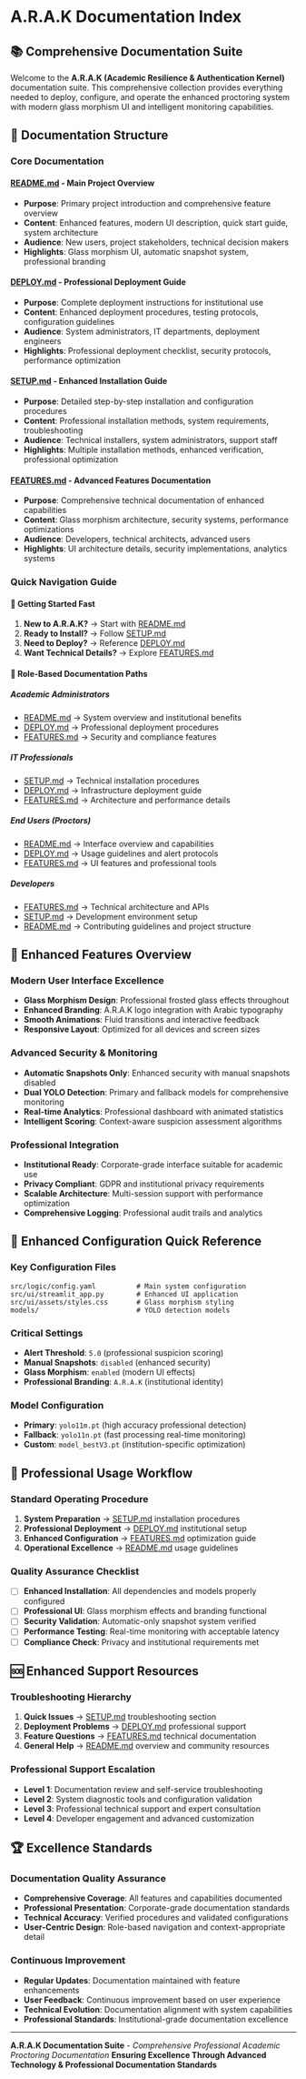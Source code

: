 # A.R.A.K Documentation Index

## 📚 Comprehensive Documentation Suite

Welcome to the **A.R.A.K (Academic Resilience & Authentication Kernel)** documentation suite. This comprehensive collection provides everything needed to deploy, configure, and operate the enhanced proctoring system with modern glass morphism UI and intelligent monitoring capabilities.

## 📖 Documentation Structure

### Core Documentation

#### [README.md](README.md) - Main Project Overview
- **Purpose**: Primary project introduction and comprehensive feature overview
- **Content**: Enhanced features, modern UI description, quick start guide, system architecture
- **Audience**: New users, project stakeholders, technical decision makers
- **Highlights**: Glass morphism UI, automatic snapshot system, professional branding

#### [DEPLOY.md](DEPLOY.md) - Professional Deployment Guide  
- **Purpose**: Complete deployment instructions for institutional use
- **Content**: Enhanced deployment procedures, testing protocols, configuration guidelines
- **Audience**: System administrators, IT departments, deployment engineers
- **Highlights**: Professional deployment checklist, security protocols, performance optimization

#### [SETUP.md](SETUP.md) - Enhanced Installation Guide
- **Purpose**: Detailed step-by-step installation and configuration procedures
- **Content**: Professional installation methods, system requirements, troubleshooting
- **Audience**: Technical installers, system administrators, support staff
- **Highlights**: Multiple installation methods, enhanced verification, professional optimization

#### [FEATURES.md](FEATURES.md) - Advanced Features Documentation
- **Purpose**: Comprehensive technical documentation of enhanced capabilities
- **Content**: Glass morphism architecture, security systems, performance optimizations
- **Audience**: Developers, technical architects, advanced users
- **Highlights**: UI architecture details, security implementations, analytics systems

### Quick Navigation Guide

#### 🚀 Getting Started Fast
1. **New to A.R.A.K?** → Start with [README.md](README.md)
2. **Ready to Install?** → Follow [SETUP.md](SETUP.md)
3. **Need to Deploy?** → Reference [DEPLOY.md](DEPLOY.md)
4. **Want Technical Details?** → Explore [FEATURES.md](FEATURES.md)

#### 🎯 Role-Based Documentation Paths

##### Academic Administrators
- [README.md](README.md) → System overview and institutional benefits
- [DEPLOY.md](DEPLOY.md) → Professional deployment procedures
- [FEATURES.md](FEATURES.md) → Security and compliance features

##### IT Professionals  
- [SETUP.md](SETUP.md) → Technical installation procedures
- [DEPLOY.md](DEPLOY.md) → Infrastructure deployment guide
- [FEATURES.md](FEATURES.md) → Architecture and performance details

##### End Users (Proctors)
- [README.md](README.md) → Interface overview and capabilities
- [DEPLOY.md](DEPLOY.md) → Usage guidelines and alert protocols
- [FEATURES.md](FEATURES.md) → UI features and professional tools

##### Developers
- [FEATURES.md](FEATURES.md) → Technical architecture and APIs
- [SETUP.md](SETUP.md) → Development environment setup
- [README.md](README.md) → Contributing guidelines and project structure

## 🎨 Enhanced Features Overview

### Modern User Interface Excellence
- **Glass Morphism Design**: Professional frosted glass effects throughout
- **Enhanced Branding**: A.R.A.K logo integration with Arabic typography
- **Smooth Animations**: Fluid transitions and interactive feedback
- **Responsive Layout**: Optimized for all devices and screen sizes

### Advanced Security & Monitoring
- **Automatic Snapshots Only**: Enhanced security with manual snapshots disabled
- **Dual YOLO Detection**: Primary and fallback models for comprehensive monitoring
- **Real-time Analytics**: Professional dashboard with animated statistics
- **Intelligent Scoring**: Context-aware suspicion assessment algorithms

### Professional Integration
- **Institutional Ready**: Corporate-grade interface suitable for academic use
- **Privacy Compliant**: GDPR and institutional privacy requirements
- **Scalable Architecture**: Multi-session support with performance optimization
- **Comprehensive Logging**: Professional audit trails and analytics

## 🔧 Enhanced Configuration Quick Reference

### Key Configuration Files
```
src/logic/config.yaml          # Main system configuration
src/ui/streamlit_app.py        # Enhanced UI application
src/ui/assets/styles.css       # Glass morphism styling
models/                        # YOLO detection models
```

### Critical Settings
- **Alert Threshold**: `5.0` (professional suspicion scoring)
- **Manual Snapshots**: `disabled` (enhanced security)
- **Glass Morphism**: `enabled` (modern UI effects)
- **Professional Branding**: `A.R.A.K` (institutional identity)

### Model Configuration
- **Primary**: `yolo11m.pt` (high accuracy professional detection)
- **Fallback**: `yolo11n.pt` (fast processing real-time monitoring)
- **Custom**: `model_bestV3.pt` (institution-specific optimization)

## 🚦 Professional Usage Workflow

### Standard Operating Procedure
1. **System Preparation** → [SETUP.md](SETUP.md) installation procedures
2. **Professional Deployment** → [DEPLOY.md](DEPLOY.md) institutional setup
3. **Enhanced Configuration** → [FEATURES.md](FEATURES.md) optimization guide
4. **Operational Excellence** → [README.md](README.md) usage guidelines

### Quality Assurance Checklist
- [ ] **Enhanced Installation**: All dependencies and models properly configured
- [ ] **Professional UI**: Glass morphism effects and branding functional
- [ ] **Security Validation**: Automatic-only snapshot system verified
- [ ] **Performance Testing**: Real-time monitoring with acceptable latency
- [ ] **Compliance Check**: Privacy and institutional requirements met

## 🆘 Enhanced Support Resources

### Troubleshooting Hierarchy
1. **Quick Issues** → [SETUP.md](SETUP.md) troubleshooting section
2. **Deployment Problems** → [DEPLOY.md](DEPLOY.md) professional support
3. **Feature Questions** → [FEATURES.md](FEATURES.md) technical documentation
4. **General Help** → [README.md](README.md) overview and community resources

### Professional Support Escalation
- **Level 1**: Documentation review and self-service troubleshooting
- **Level 2**: System diagnostic tools and configuration validation
- **Level 3**: Professional technical support and expert consultation
- **Level 4**: Developer engagement and advanced customization

## 🏆 Excellence Standards

### Documentation Quality Assurance
- **Comprehensive Coverage**: All features and capabilities documented
- **Professional Presentation**: Corporate-grade documentation standards
- **Technical Accuracy**: Verified procedures and validated configurations
- **User-Centric Design**: Role-based navigation and context-appropriate detail

### Continuous Improvement
- **Regular Updates**: Documentation maintained with feature enhancements
- **User Feedback**: Continuous improvement based on user experience
- **Technical Evolution**: Documentation alignment with system capabilities
- **Professional Standards**: Institutional-grade documentation excellence

---

**A.R.A.K Documentation Suite** - *Comprehensive Professional Academic Proctoring Documentation*
**Ensuring Excellence Through Advanced Technology & Professional Documentation Standards**